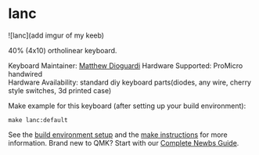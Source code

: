 # lanc

![lanc](add imgur of my keeb)

40% (4x10) ortholinear keyboard.

Keyboard Maintainer:
[Matthew Dioguardi](https://github.com/mattjdioguardi)
Hardware Supported: ProMicro handwired  
Hardware Availability: standard diy keyboard parts(diodes, any wire, cherry style switches, 3d printed case)

Make example for this keyboard (after setting up your build environment):

    make lanc:default

See the [build environment setup](https://docs.qmk.fm/#/getting_started_build_tools) and the [make instructions](https://docs.qmk.fm/#/getting_started_make_guide) for more information. Brand new to QMK? Start with our [Complete Newbs Guide](https://docs.qmk.fm/#/newbs).
